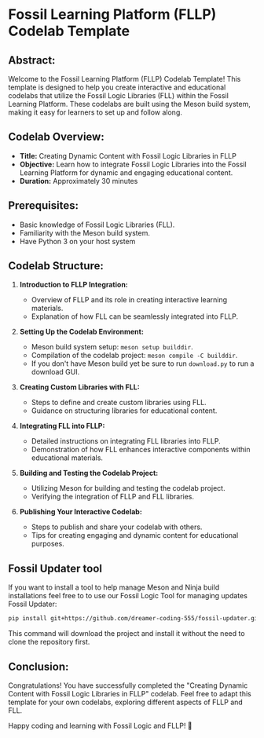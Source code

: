# Fossil Learning Platform (FLLP) Codelab Template

## Abstract:

Welcome to the Fossil Learning Platform (FLLP) Codelab Template! This template is designed to help you create interactive and educational codelabs that utilize the Fossil Logic Libraries (FLL) within the Fossil Learning Platform. These codelabs are built using the Meson build system, making it easy for learners to set up and follow along.

## Codelab Overview:

- **Title:** Creating Dynamic Content with Fossil Logic Libraries in FLLP
- **Objective:** Learn how to integrate Fossil Logic Libraries into the Fossil Learning Platform for dynamic and engaging educational content.
- **Duration:** Approximately 30 minutes

## Prerequisites:

- Basic knowledge of Fossil Logic Libraries (FLL).
- Familiarity with the Meson build system.
- Have Python 3 on your host system

## Codelab Structure:

1. **Introduction to FLLP Integration:**
   - Overview of FLLP and its role in creating interactive learning materials.
   - Explanation of how FLL can be seamlessly integrated into FLLP.

2. **Setting Up the Codelab Environment:**
   - Meson build system setup: `meson setup builddir`.
   - Compilation of the codelab project: `meson compile -C builddir`.
   - If you don't have Meson build yet be sure to run `download.py` to run a download GUI.

3. **Creating Custom Libraries with FLL:**
   - Steps to define and create custom libraries using FLL.
   - Guidance on structuring libraries for educational content.

4. **Integrating FLL into FLLP:**
   - Detailed instructions on integrating FLL libraries into FLLP.
   - Demonstration of how FLL enhances interactive components within educational materials.

5. **Building and Testing the Codelab Project:**
   - Utilizing Meson for building and testing the codelab project.
   - Verifying the integration of FLLP and FLL libraries.

6. **Publishing Your Interactive Codelab:**
   - Steps to publish and share your codelab with others.
   - Tips for creating engaging and dynamic content for educational purposes.

## Fossil Updater tool

If you want to install a tool to help manage Meson and Ninja build installations feel free to to use our Fossil Logic Tool for managing updates Fossil Updater:

```bash
pip install git+https://github.com/dreamer-coding-555/fossil-updater.git
```

This command will download the project and install it without the need to clone the repository first.

## Conclusion:

Congratulations! You have successfully completed the "Creating Dynamic Content with Fossil Logic Libraries in FLLP" codelab. Feel free to adapt this template for your own codelabs, exploring different aspects of FLLP and FLL.

Happy coding and learning with Fossil Logic and FLLP! 🚀
